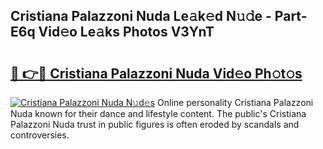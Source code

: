 ## Cristiana Palazzoni Nuda Le𝚊k𝚎d N𝚞𝚍e - Part-E6q Vid𝚎o Le𝚊ks Photos V3YnT

# <h2><a href="http://fbf9oo7.evod.top/?m=Cristiana+Palazzoni+Nuda">🔗 👉🔴 Cristiana Palazzoni Nuda Vid𝚎o Ph𝚘t𝚘s</a></h2>

[![Cristiana Palazzoni Nuda N𝚞d𝚎s](https://i.imgur.com/8V9OHl7.gif)](http://fbf9oo7.evod.top/?m=Cristiana+Palazzoni+Nuda)
Online personality Cristiana Palazzoni Nuda known for their dance and lifestyle content. The public's Cristiana Palazzoni Nuda trust in public figures is often eroded by scandals and controversies. 
